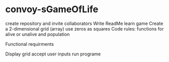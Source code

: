 # convoy-sGameOfLife
create repository and invite collaborators
Write ReadMe
learn game
Create a 2-dimensional grid (array) use zeros as squares
Code rules: functions for alive or unalive and population

Functional requirments

Display grid
accept user inputs
run programe